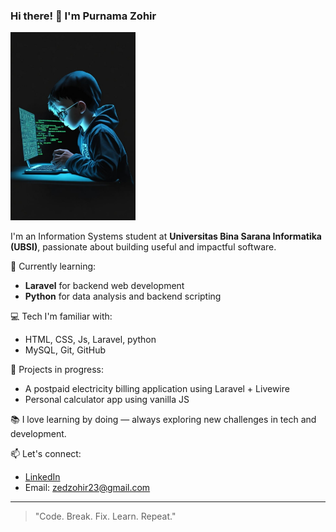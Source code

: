 ### Hi there! 👋 I'm Purnama Zohir

<img src="gambar.jpeg" alt="gambar" width="200"/>

I'm an Information Systems student at **Universitas Bina Sarana Informatika (UBSI)**, passionate about building useful and impactful software.

🌱 Currently learning:

- **Laravel** for backend web development
- **Python** for data analysis and backend scripting

💻 Tech I'm familiar with:

- HTML, CSS, Js, Laravel, python
- MySQL, Git, GitHub

🚧 Projects in progress:

- A postpaid electricity billing application using Laravel + Livewire
- Personal calculator app using vanilla JS

📚 I love learning by doing — always exploring new challenges in tech and development.

📫 Let's connect:

- [LinkedIn](https://www.linkedin.com/in/Zohir-zed)
- Email: zedzohir23@gmail.com

---

> "Code. Break. Fix. Learn. Repeat."
